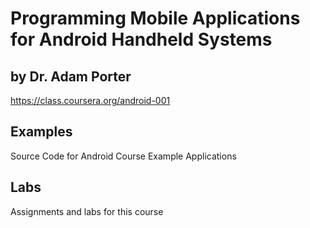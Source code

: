 Programming Mobile Applications for Android Handheld Systems 
================

by Dr. Adam Porter
----------------

https://class.coursera.org/android-001

Examples
-------
Source Code for Android Course Example Applications

Labs
-------
Assignments and labs for this course
